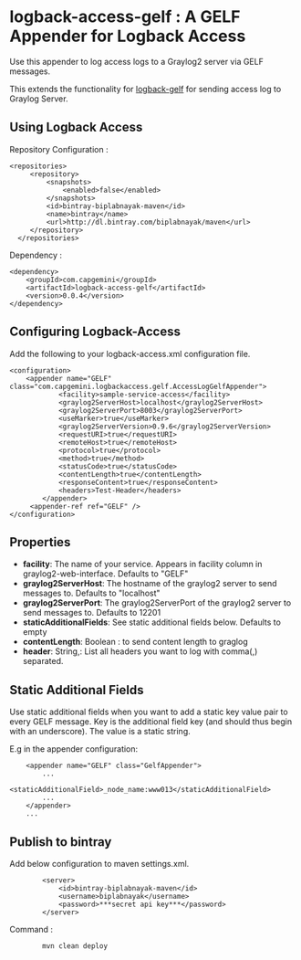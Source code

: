 logback-access-gelf :  A GELF Appender for Logback Access
==========================================

Use this appender to log access logs to a Graylog2 server via GELF messages.

This extends the functionality for [logback-gelf](https://github.com/Moocar/logback-gelf) for sending access log to Graylog Server.

Using Logback Access
--------------------
Repository Configuration :


    <repositories>
         <repository>
             <snapshots>
                 <enabled>false</enabled>
             </snapshots>
             <id>bintray-biplabnayak-maven</id>
             <name>bintray</name>
             <url>http://dl.bintray.com/biplabnayak/maven</url>
         </repository>
      </repositories>
      
Dependency :

    <dependency>
    	<groupId>com.capgemini</groupId>
    	<artifactId>logback-access-gelf</artifactId>
    	<version>0.0.4</version>
    </dependency>

Configuring Logback-Access
---------------------

Add the following to your logback-access.xml configuration file.

    <configuration>
        <appender name="GELF" class="com.capgemini.logbackaccess.gelf.AccessLogGelfAppender">
        		<facility>sample-service-access</facility>
        		<graylog2ServerHost>localhost</graylog2ServerHost>
        		<graylog2ServerPort>8003</graylog2ServerPort>
        		<useMarker>true</useMarker>
        		<graylog2ServerVersion>0.9.6</graylog2ServerVersion>
        		<requestURI>true</requestURI>
        		<remoteHost>true</remoteHost>
        		<protocol>true</protocol>
        		<method>true</method>
        		<statusCode>true</statusCode>
        		<contentLength>true</contentLength>
        		<responseContent>true</responseContent>
        		<headers>Test-Header</headers>
        	</appender>
         <appender-ref ref="GELF" />
    </configuration>

Properties
----------

*   **facility**: The name of your service. Appears in facility column in graylog2-web-interface. Defaults to "GELF"
*   **graylog2ServerHost**: The hostname of the graylog2 server to send messages to. Defaults to "localhost"
*   **graylog2ServerPort**: The graylog2ServerPort of the graylog2 server to send messages to. Defaults to 12201
*   **staticAdditionalFields**: See static additional fields below. Defaults to empty
*   **contentLength**: Boolean : to send content length to graglog
*   **header**: String,: List all headers you want to log with comma(,) separated.


Static Additional Fields
-----------------

Use static additional fields when you want to add a static key value pair to every GELF message. Key is the additional
field key (and should thus begin with an underscore). The value is a static string.

E.g in the appender configuration:

        <appender name="GELF" class="GelfAppender">
            ...
            <staticAdditionalField>_node_name:www013</staticAdditionalField>
            ...
        </appender>
        ...


Publish to bintray
-----------------

Add below configuration to maven settings.xml.
 
 
     		<server>
     		    <id>bintray-biplabnayak-maven</id>
     		    <username>biplabnayak</username>
     		    <password>***secret api key***</password>
     		</server>
    
   
Command :


            mvn clean deploy
